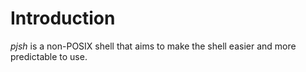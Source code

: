 # Introduction

_pjsh_ is a non-POSIX shell that aims to make the shell easier and more
predictable to use.
